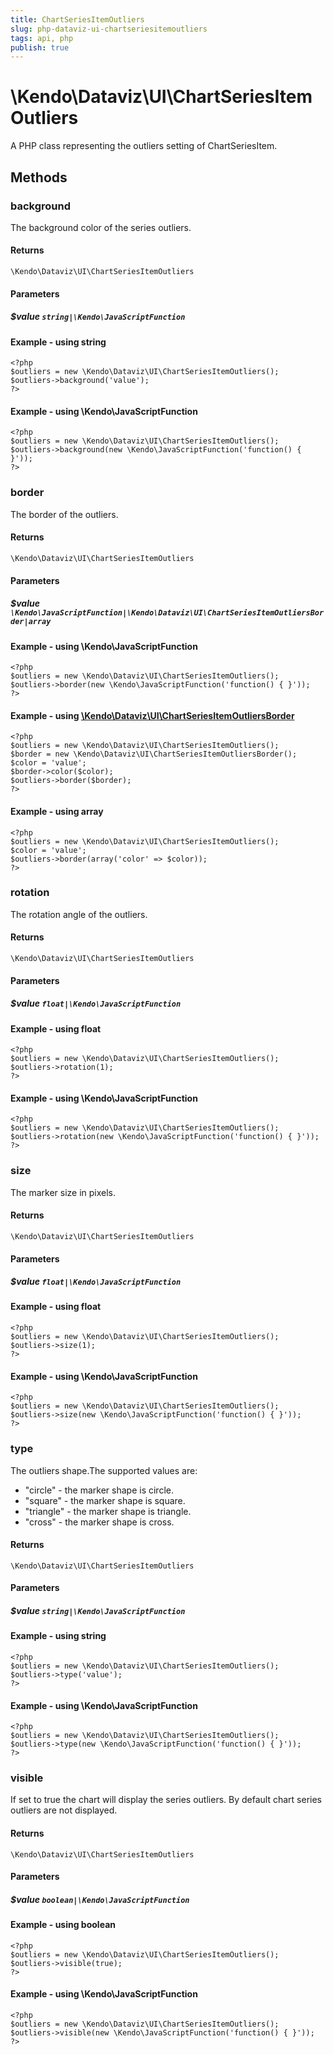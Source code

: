 ```yaml
---
title: ChartSeriesItemOutliers
slug: php-dataviz-ui-chartseriesitemoutliers
tags: api, php
publish: true
---
```


# \Kendo\Dataviz\UI\ChartSeriesItemOutliers

A PHP class representing the outliers setting of ChartSeriesItem.


## Methods

### background
The background color of the series outliers.

#### Returns
`\Kendo\Dataviz\UI\ChartSeriesItemOutliers`

#### Parameters

##### $value `string|\Kendo\JavaScriptFunction`



#### Example  - using string
    <?php
    $outliers = new \Kendo\Dataviz\UI\ChartSeriesItemOutliers();
    $outliers->background('value');
    ?>

#### Example  - using \Kendo\JavaScriptFunction
    <?php
    $outliers = new \Kendo\Dataviz\UI\ChartSeriesItemOutliers();
    $outliers->background(new \Kendo\JavaScriptFunction('function() { }'));
    ?>

### border

The border of the outliers.

#### Returns
`\Kendo\Dataviz\UI\ChartSeriesItemOutliers`

#### Parameters

##### $value `\Kendo\JavaScriptFunction|\Kendo\Dataviz\UI\ChartSeriesItemOutliersBorder|array`




#### Example  - using \Kendo\JavaScriptFunction
    <?php
    $outliers = new \Kendo\Dataviz\UI\ChartSeriesItemOutliers();
    $outliers->border(new \Kendo\JavaScriptFunction('function() { }'));
    ?>


#### Example - using [\Kendo\Dataviz\UI\ChartSeriesItemOutliersBorder](/api/wrappers/php/Kendo/Dataviz/UI/ChartSeriesItemOutliersBorder)
    <?php
    $outliers = new \Kendo\Dataviz\UI\ChartSeriesItemOutliers();
    $border = new \Kendo\Dataviz\UI\ChartSeriesItemOutliersBorder();
    $color = 'value';
    $border->color($color);
    $outliers->border($border);
    ?>

#### Example - using array

    <?php
    $outliers = new \Kendo\Dataviz\UI\ChartSeriesItemOutliers();
    $color = 'value';
    $outliers->border(array('color' => $color));
    ?>

### rotation
The rotation angle of the outliers.

#### Returns
`\Kendo\Dataviz\UI\ChartSeriesItemOutliers`

#### Parameters

##### $value `float|\Kendo\JavaScriptFunction`



#### Example  - using float
    <?php
    $outliers = new \Kendo\Dataviz\UI\ChartSeriesItemOutliers();
    $outliers->rotation(1);
    ?>

#### Example  - using \Kendo\JavaScriptFunction
    <?php
    $outliers = new \Kendo\Dataviz\UI\ChartSeriesItemOutliers();
    $outliers->rotation(new \Kendo\JavaScriptFunction('function() { }'));
    ?>

### size
The marker size in pixels.

#### Returns
`\Kendo\Dataviz\UI\ChartSeriesItemOutliers`

#### Parameters

##### $value `float|\Kendo\JavaScriptFunction`



#### Example  - using float
    <?php
    $outliers = new \Kendo\Dataviz\UI\ChartSeriesItemOutliers();
    $outliers->size(1);
    ?>

#### Example  - using \Kendo\JavaScriptFunction
    <?php
    $outliers = new \Kendo\Dataviz\UI\ChartSeriesItemOutliers();
    $outliers->size(new \Kendo\JavaScriptFunction('function() { }'));
    ?>

### type
The outliers shape.The supported values are:
* "circle" - the marker shape is circle.
* "square" - the marker shape is square.
* "triangle" - the marker shape is triangle.
* "cross" - the marker shape is cross.

#### Returns
`\Kendo\Dataviz\UI\ChartSeriesItemOutliers`

#### Parameters

##### $value `string|\Kendo\JavaScriptFunction`



#### Example  - using string
    <?php
    $outliers = new \Kendo\Dataviz\UI\ChartSeriesItemOutliers();
    $outliers->type('value');
    ?>

#### Example  - using \Kendo\JavaScriptFunction
    <?php
    $outliers = new \Kendo\Dataviz\UI\ChartSeriesItemOutliers();
    $outliers->type(new \Kendo\JavaScriptFunction('function() { }'));
    ?>

### visible
If set to true the chart will display the series outliers. By default chart series outliers are not displayed.

#### Returns
`\Kendo\Dataviz\UI\ChartSeriesItemOutliers`

#### Parameters

##### $value `boolean|\Kendo\JavaScriptFunction`



#### Example  - using boolean
    <?php
    $outliers = new \Kendo\Dataviz\UI\ChartSeriesItemOutliers();
    $outliers->visible(true);
    ?>

#### Example  - using \Kendo\JavaScriptFunction
    <?php
    $outliers = new \Kendo\Dataviz\UI\ChartSeriesItemOutliers();
    $outliers->visible(new \Kendo\JavaScriptFunction('function() { }'));
    ?>

 
